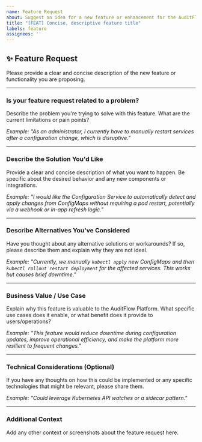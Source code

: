 ```yaml
---
name: Feature Request
about: Suggest an idea for a new feature or enhancement for the AuditFlow Platform.
title: "[FEAT] Concise, descriptive feature title"
labels: feature
assignees: ''
---
```


## ✨ Feature Request

Please provide a clear and concise description of the new feature or functionality you are proposing.

---

### Is your feature request related to a problem?

Describe the problem you're trying to solve with this feature. What are the current limitations or pain points?

*Example: "As an administrator, I currently have to manually restart services after a configuration change, which is disruptive."*

---

### Describe the Solution You'd Like

Provide a clear and concise description of what you want to happen. Be specific about the desired behavior and any new components or integrations.

*Example: "I would like the Configuration Service to automatically detect and apply changes from ConfigMaps without requiring a pod restart, potentially via a webhook or in-app refresh logic."*

---

### Describe Alternatives You've Considered

Have you thought about any alternative solutions or workarounds? If so, please describe them and explain why they are not ideal.

*Example: "Currently, we manually `kubectl apply` new ConfigMaps and then `kubectl rollout restart deployment` for the affected services. This works but causes brief downtime."*

---

### Business Value / Use Case

Explain why this feature is valuable to the AuditFlow Platform. What specific use cases does it enable, or what benefit does it provide to users/operations?

*Example: "This feature would reduce downtime during configuration updates, improve operational efficiency, and make the platform more resilient to frequent changes."*

---

### Technical Considerations (Optional)

If you have any thoughts on how this could be implemented or any specific technologies that might be relevant, please share them.

*Example: "Could leverage Kubernetes API watches or a sidecar pattern."*

---

### Additional Context

Add any other context or screenshots about the feature request here.